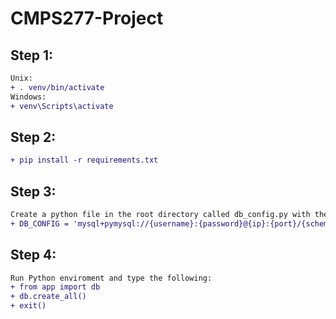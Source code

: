# CMPS277-Project

## Step 1:
```diff
Unix: 
+ . venv/bin/activate
Windows: 
+ venv\Scripts\activate
```

## Step 2: 
```diff
+ pip install -r requirements.txt
```
## Step 3:
```diff
Create a python file in the root directory called db_config.py with the following contents:
+ DB_CONFIG = 'mysql+pymysql://{username}:{password}@{ip}:{port}/{schema}'
```

## Step 4: 
```diff
Run Python enviroment and type the following:
+ from app import db
+ db.create_all()
+ exit()
```
